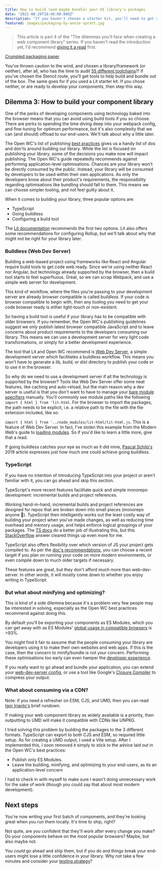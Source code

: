 ```yaml
---
title: How to build (and maybe bundle) your UI library's packages
date: "2021-08-28T18:40:00.000Z"
description: "If you haven't chosen a starter kit, you'll need to get your development environment up and running. This article will present a handful of common setups to help you quickly develop, (maybe) build, and (maybe) bundle your component library."
featured: images/packaging-by-annie-spratt.jpg
---
```


> This article is part 4 of the "The dilemmas you'll face when creating a web component library" series. If you haven't read the introduction yet, I'd recommend [giving it a read](/000-the-dilemmas-you'll-face-when-creating-a-web-component-library) first.

[Crumpled packaging paper](images/packaging-by-annie-spratt.jpg "Photo by [Annie Spratt](https://unsplash.com/@anniespratt?utm_source=unsplash&utm_medium=referral&utm_content=creditCopyText)")

You've thrown caution to the wind, and chosen a library/framework (or neither), after all, who has the time to audit [55 different toolchains](https://webcomponents.dev/blog/all-the-ways-to-make-a-web-component/)?! If you've chosen the Stencil route, you'll get tools to help build and bundle out of the box. The same goes for if you used a Lit starter kit. If you chose neither, or are ready to develop your components, then step this way.

## Dilemma 3: How to build your component library

One of the perks of developing components using technology baked into the browser means that you can avoid using build tools if you so choose. There are perks to spending the time diving deep into your webpack config, and fine-tuning for optimum performance, but it's also complexity that we can (and should) offload to our end-users. We'll talk about why a little later.

The Open WC's list of publishing [best practices](https://open-wc.org/guides/developing-components/publishing/) gives us a handy list of dos and don'ts around building our library. While the list is focused on publishing your library, some of the decisions you make now will impact publishing. The Open WC's guide repeatedly recommends against performing application-level optimisations. Chances are your library won't be directly consumed by the public. Instead, your library will be consumed by developers to be used within their own applications. As only the developers know about their product's requirements, the responsibility regarding optimisations like bundling should fall to them. This means we can choose simpler tooling, and not feel guilty about it.

When it comes to building your library, three popular options are:

- TypeScript
- Going buildless
- Configuring a build tool

The [Lit documentation](https://lit.dev/docs/tools/development/) recommends the first two options. Lit also offers some recommendations for configuring Rollup, but we'll talk about why that might not be right for your library later.

### Buildless (Web Dev Server)

Building a web-based project using frameworks like React and Angular require build tools to get code web ready. Since we're using neither React nor Angular, but technology already supported by the browser, then a build tool starts to feel superfluous. Great, so we can scrap Webpack, and use a simple web server for development.

This kind of workflow, where the files you're passing to your development server are already browser compatible is called _buildless._ If your code is browser compatible to begin with, then any tooling you need to get your code browser ready is either light-touch or non-existent.

So having a build tool is useful if your library has to be compatible with older browsers. If you remember, the Open WC's publishing guidelines suggest we only publish latest browser compatible JavaScript and to leave concerns about product requirements to the developers consuming our library. This means we can use a development server for very light code transformations, or simply for a better development experience.

The tool that Lit and Open WC recommend is [Web Dev Server](https://modern-web.dev/guides/going-buildless/getting-started/), a simple development server which facilitates a buildless workflow. This means you won't have to generate a _lib,_ _build,_ or _dist_ directory to publish your code or to use it in the browser.

So why do we need to use a development server if all the technology is supported by the browser? Tools like Web Dev Server offer some neat features, like caching and auto-reload, but the main reason why a dev server is useful is that you don't want to have to manage your [bare module specifiers](https://polymer-library.polymer-project.org/3.0/docs/es6#module-specifiers) manually. You'll commonly see module paths like the following `import { html } from 'lit-html`. For the browser to import the packages, the path needs to be explicit, i.e. a relative path to the file with the file extension included, like so:

`import { html } from '../node_modules/lit-html/lit-html.js`. This is a feature of Web Dev Server. In fact, I've stolen this example from the Modern Web's guide to [loading modules](https://modern-web.dev/guides/dev-server/loading-modules/). So if you'd like to learn a little more, give that a read.

If going buildless catches your eye as much as it did mine, [Pascal Schilp's](https://css-tricks.com/going-buildless/) 2019 article expresses just how much one could achieve going buildless.

### TypeScript

If you have no intention of introducing TypeScript into your project or aren't familiar with it, you can go ahead and skip this section.

TypeScript's more recent features facilitate quick and simple monorepo development: incremental builds and project references.

Working hand-in-hand, incremental builds and project references are designed for repos that are broken down into small pieces (monorepo anyone 🤔). TypeScript then intelligently works out the least costly way of building your project when you've made changes, as well as reducing time overhead and memory usage, and helps enforce logical groupings of your packages. The [TS docs](https://www.typescriptlang.org/docs/handbook/project-references.html) do a better job of illustrating this, but this [StackOverflow](https://stackoverflow.com/questions/51631786/how-to-use-project-references-in-typescript-3-0) answer cleared things up even more for me.

TypeScript also offers flexibility over which version of JS your project gets compiled to. As per the [doc's recommendations](https://www.typescriptlang.org/tsconfig#target), you can choose a recent target if you plan on running your code on more modern environments, or even compile down to much older targets if necessary.

These features are great, but they don't afford much more than web-dev-server. In other words, it will mostly come down to whether you enjoy writing in TypeScript.

### But what about minifying and optimizing?

This is kind of a side dilemma because it's a problem very few people may be interested in solving, especially as the Open WC best practices recommend against doing this.

By default you'll be exporting your components as ES Modules, which you can get away with as ES Modules' [global usage in compatible browsers](https://caniuse.com/es6-module) is >93%.

You might find it fair to assume that the people consuming your library are developers using it to make their own websites and web apps. If this is the case, then the concern to minify/bundle is not _your_ concern. Performing these optimisations too early can even hamper the [developer experience](https://open-wc.org/guides/developing-components/publishing/#do-not-optimize).

If you really want to go ahead and bundle your application, you can extend your [web-dev-server config](https://open-wc.org/docs/building/rollup/), or use a tool like Google's [Closure Compiler](https://developers.google.com/closure/compiler) to compress your output.

### What about consuming via a CDN?

Note: if you need a refresher on ESM, CJS, and UMD, then you can read [Igor Irianto's](https://irian.to/blogs/what-are-cjs-amd-umd-and-esm-in-javascript/) brief rundown.

If making your web component library as widely available is a priority, then outputting to UMD will make it compatible with CDNs like UNPKG.

I tried solving this problem by building the packages to the 3 different formats. TypeScript can export to both CJS and ESM, so required little setup. As for creating a UMD output, I used a Vite setup. After I implemented this, I soon removed it simply to stick to the advice laid out in the Open WC's best practices:

- Publish only ES Modules.
- Leave the building, minifying, and optimizing to your end-users, as its an application-level concern

I had to check in with myself to make sure I wasn't doing unnecessary work for the sake of work (though you could say that about most modern development).

## Next steps

You're now writing your first batch of components, and they're looking great when you run them locally. It's time to ship, right?

Not quite, are you confident that they'll work after every change you make? Do your components behave on the most popular browsers? Maybe, but also maybe not.

You _could_ go ahead and ship them, but if you do and things break your end-users might lose a little confidence in your library. Why not take a few minutes and consider your [testing strategy](/005-defining-your-UI-librarys-testing-strategy)?
